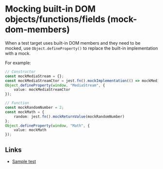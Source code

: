 # Mocking built-in DOM objects/functions/fields (mock-dom-members)

When a test target uses built-in DOM members and they need to be mocked, use `Object.defineProperty()` to replace the built-in implementation with a mock.

For example:
```typescript
// Constructor
const mockMediaStream = {};
const mockMediaStreamCtor = jest.fn().mockImplementation(() => mockMediaStream);
Object.defineProperty(window, "MediaStream", {
    value: mockMediaStreamCtor
});

// Function
const mockRandomNumber = 2;
const mockMath = {
    random: jest.fn().mockReturnValue(mockRandomNumber)
};
Object.defineProperty(window, "Math", {
    value: mockMath
});
```

## Links

* [Sample test](mock-dom-members.spec.ts)
